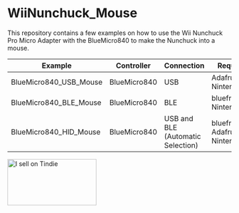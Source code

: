 # WiiNunchuck_Mouse

This repository contains a few examples on how to use the Wii Nunchuck Pro Micro Adapter with the BlueMicro840 to make the Nunchuck into a mouse. 

| Example | Controller | Connection | Required Libraries |
| --------| ---------- | ---------- | ------------------ |
| BlueMicro840_USB_Mouse | BlueMicro840 | USB | Adafruit_TinyUSB, NintendoExtensionCtrl |
| BlueMicro840_BLE_Mouse | BlueMicro840 | BLE | bluefruit, NintendoExtensionCtrl |
| BlueMicro840_HID_Mouse | BlueMicro840 | USB and BLE (Automatic Selection) | bluefruit, Adafruit_TinyUSB, NintendoExtensionCtrl |


<a href="https://www.tindie.com/stores/jpconstantineau/?ref=offsite_badges&utm_source=sellers_jpconstantineau&utm_medium=badges&utm_campaign=badge_large"><img src="https://d2ss6ovg47m0r5.cloudfront.net/badges/tindie-larges.png" alt="I sell on Tindie" width="200" height="104"></a>